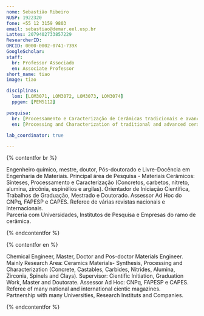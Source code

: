 ```yaml
---
nome: Sebastião Ribeiro
NUSP: 1922320
fone: +55 12 3159 9803
email: sebastiao@demar.eel.usp.br
Lattes: 2079402733857229
ResearcherID:
ORCID: 0000-0002-0741-739X
GoogleScholar:
staff:
  br: Professor Associado
  en: Associate Professor
short_name: tiao
image: tiao

disciplinas:
  lom: [LOM3071, LOM3072, LOM3073, LOM3074]
  ppgem: [PEM5112]

pesquisa:
  br: [Processamento e Caracterização de Cerâmicas tradicionais e avançadas]
  en: [Processing and Characterization of traditional and advanced ceramics]

lab_coordinator: true

---
```


{% contentfor br %}

Engenheiro químico, mestre, doutor, Pós-doutorado e Livre-Docência em Engenharia de Materiais.
Principal área de Pesquisa - Materiais Cerâmicos: Sínteses, Processamento e Caracterização (Concretos, carbetos, nitreto, alumina, zircônia, espinélios e argilas).
Orientador de Iniciação Científica, Trabalhos de Graduação, Mestrado e Doutorado.
Assessor Ad Hoc do CNPq, FAPESP e CAPES.
Referee de várias revistas nacionais e Internacionais.    
Parceria com Universidades, Institutos de Pesquisa e Empresas do ramo de cerâmica.

{% endcontentfor %}

{% contentfor en %}

Chemical Engineer, Master, Doctor and Pos-doctor Materials Engineer.
Mainly Research Area: Ceramics Materials- Synthesis, Processing and Characterization (Concrete, Castables, Carbides, Nitrides, Alumina, Zirconia, Spinels and Clays).
Supervisor: Cientific Initiation, Graduation Work, Master and Doutorate.
Assessor Ad Hoc: CNPq, FAPESP e CAPES.
Referee of many national and international cientic magazines.    
Partnership with many Universities, Research Instituts and Companies.

{% endcontentfor %}
